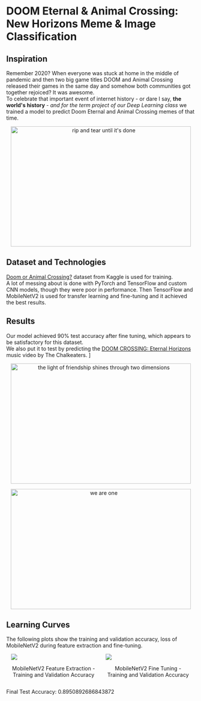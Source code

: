 # DOOM Eternal & Animal Crossing: New Horizons Meme & Image Classification
## Inspiration
Remember 2020? When everyone was stuck at home in the middle of pandemic and then two big game titles DOOM and Animal Crossing released their games in the same day and somehow both communities got together rejoiced? It was awesome. \
To celebrate that important event of internet history - or dare I say, **the world's history** - *and for the term project of our Deep Learning class* we trained a model to predict Doom Eternal and Animal Crossing memes of that time.
<p align="center">
  <img src= "https://github.com/beyza1tozman/doom_crossing_project/blob/main/gifs/DCEH%20-%20rip%20and%20tear.gif" alt="rip and tear until it's done" width=480 height=320 /> 
</p>


## Dataset and Technologies
[Doom or Animal Crossing?](https://www.kaggle.com/datasets/andrewmvd/doom-crossing) dataset from Kaggle is used for training. \
A lot of messing about is done with PyTorch and TensorFlow and custom CNN models, though they were poor in performance. Then TensorFlow and MobileNetV2 is used for transfer learning and fine-tuning and it achieved the best results.
## Results 
Our model achieved 90% test accuracy after fine tuning, which appears to be satisfactory for this dataset. \
We also put it to test by predicting the [DOOM CROSSING: Eternal Horizons](https://www.youtube.com/watch?v=U4lz8MN6MQA) music video by The Chalkeaters. ]
<p align="center" >
  <img src= "https://github.com/beyza1tozman/doom_crossing_project/blob/main/gifs/DCEH%20-%20friendship.gif" alt="the light of friendship shines through two dimensions" width=480 height=320 /> 
</p>
<p align="center" >
  <img src= "https://github.com/beyza1tozman/doom_crossing_project/blob/main/gifs/DCEH%20-%20we%20are%20one.gif" alt="we are one" width=480 height=320  /> 
</p>


## Learning Curves
The following plots show the training and validation accuracy, loss of MobileNetV2 during feature extraction and fine-tuning.

<div style="display: flex; justify-content: space-around;">
    <div style="flex-basis: 45%;">
        <img src="https://github.com/beyza1tozman/doom_crossing_project/assets/104080203/be88d179-860c-4706-9688-793d3c87d1dd" style="max-width: 100%;">
        <p style="text-align: center;">MobileNetV2 Feature Extraction - Training and Validation Accuracy</p>
    </div>
    <div style="flex-basis: 45%;">
        <img src="https://github.com/beyza1tozman/doom_crossing_project/assets/104080203/1184409d-c7fd-46b9-b92b-b25085c35554" style="max-width: 100%;">
        <p style="text-align: center;">MobileNetV2 Fine Tuning - Training and Validation Accuracy</p>
    </div>
</div>

Final Test Accuracy: 0.8950892686843872

